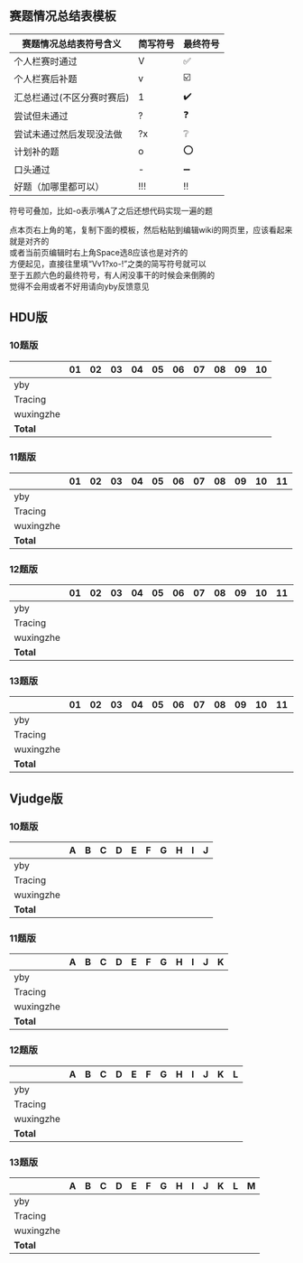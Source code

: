 ## 赛题情况总结表模板

|赛题情况总结表符号含义|简写符号|最终符号|
|-----|-----|-----|
|个人栏赛时通过|V|:white_check_mark:|
|个人栏赛后补题|v|:ballot_box_with_check:|
|汇总栏通过(不区分赛时赛后)|1|:heavy_check_mark:|
|尝试但未通过|?|:question:|
|尝试未通过然后发现没法做|?x|:grey_question:|
|计划补的题|o|:o:|
|口头通过|-|:heavy_minus_sign:|
|好题（加哪里都可以）|!!!|:bangbang:|

符号可叠加，比如-o表示嘴A了之后还想代码实现一遍的题  

点本页右上角的笔，复制下面的模板，然后粘贴到编辑wiki的网页里，应该看起来就是对齐的  
或者当前页编辑时右上角Space选8应该也是对齐的  
方便起见，直接往里填“Vv1?xo-!”之类的简写符号就可以  
至于五颜六色的最终符号，有人闲没事干的时候会来倒腾的  
觉得不会用或者不好用请向yby反馈意见  

## HDU版
### 10题版

|		|__01__	|__02__	|__03__	|__04__	|__05__	|__06__	|__07__	|__08__	|__09__	|__10__	|
|-----		|-----	|-----	|-----	|-----	|-----	|-----	|-----	|-----	|-----	|-----	|
|yby		|	|	|	|	|	|	|	|	|	|	|
|Tracing	|	|	|	|	|	|	|	|	|	|	|
|wuxingzhe	|	|	|	|	|	|	|	|	|	|	|
|__Total__	|	|	|	|	|	|	|	|	|	|	|

### 11题版

|		|__01__	|__02__	|__03__	|__04__	|__05__	|__06__	|__07__	|__08__	|__09__	|__10__	|__11__	|
|-----		|-----	|-----	|-----	|-----	|-----	|-----	|-----	|-----	|-----	|-----	|-----	|
|yby		|	|	|	|	|	|	|	|	|	|	|	|
|Tracing	|	|	|	|	|	|	|	|	|	|	|	|
|wuxingzhe	|	|	|	|	|	|	|	|	|	|	|	|
|__Total__	|	|	|	|	|	|	|	|	|	|	|	|

### 12题版

|		|__01__	|__02__	|__03__	|__04__	|__05__	|__06__	|__07__	|__08__	|__09__	|__10__	|__11__	|__12__	|
|-----		|-----	|-----	|-----	|-----	|-----	|-----	|-----	|-----	|-----	|-----	|-----	|-----	|
|yby		|	|	|	|	|	|	|	|	|	|	|	|	|
|Tracing	|	|	|	|	|	|	|	|	|	|	|	|	|
|wuxingzhe	|	|	|	|	|	|	|	|	|	|	|	|	|
|__Total__	|	|	|	|	|	|	|	|	|	|	|	|	|


### 13题版

|		|__01__	|__02__	|__03__	|__04__	|__05__	|__06__	|__07__	|__08__	|__09__	|__10__	|__11__	|__12__	|__13__	|
|-----		|-----	|-----	|-----	|-----	|-----	|-----	|-----	|-----	|-----	|-----	|-----	|-----	|-----	|
|yby		|	|	|	|	|	|	|	|	|	|	|	|	|	|
|Tracing	|	|	|	|	|	|	|	|	|	|	|	|	|	|
|wuxingzhe	|	|	|	|	|	|	|	|	|	|	|	|	|	|
|__Total__	|	|	|	|	|	|	|	|	|	|	|	|	|	|


## Vjudge版
### 10题版

|		|__A__ 	|__B__ 	|__C__ 	|__D__ 	|__E__ 	|__F__ 	|__G__ 	|__H__ 	|__I__ 	|__J__ 	|
|-----		|-----	|-----	|-----	|-----	|-----	|-----	|-----	|-----	|-----	|-----	|
|yby		|	|	|	|	|	|	|	|	|	|	|
|Tracing	|	|	|	|	|	|	|	|	|	|	|
|wuxingzhe	|	|	|	|	|	|	|	|	|	|	|
|__Total__	|	|	|	|	|	|	|	|	|	|	|

### 11题版

|		|__A__ 	|__B__ 	|__C__ 	|__D__ 	|__E__ 	|__F__ 	|__G__ 	|__H__ 	|__I__ 	|__J__ 	|__K__ 	|
|-----		|-----	|-----	|-----	|-----	|-----	|-----	|-----	|-----	|-----	|-----	|-----	|
|yby		|	|	|	|	|	|	|	|	|	|	|	|
|Tracing	|	|	|	|	|	|	|	|	|	|	|	|
|wuxingzhe	|	|	|	|	|	|	|	|	|	|	|	|
|__Total__	|	|	|	|	|	|	|	|	|	|	|	|

### 12题版

|		|__A__ 	|__B__ 	|__C__ 	|__D__ 	|__E__ 	|__F__ 	|__G__ 	|__H__ 	|__I__ 	|__J__ 	|__K__ 	|__L__ 	|
|-----		|-----	|-----	|-----	|-----	|-----	|-----	|-----	|-----	|-----	|-----	|-----	|-----	|
|yby		|	|	|	|	|	|	|	|	|	|	|	|	|
|Tracing	|	|	|	|	|	|	|	|	|	|	|	|	|
|wuxingzhe	|	|	|	|	|	|	|	|	|	|	|	|	|
|__Total__	|	|	|	|	|	|	|	|	|	|	|	|	|


### 13题版

|		|__A__ 	|__B__ 	|__C__ 	|__D__ 	|__E__ 	|__F__ 	|__G__ 	|__H__ 	|__I__ 	|__J__ 	|__K__ 	|__L__ 	|__M__ 	|
|-----		|-----	|-----	|-----	|-----	|-----	|-----	|-----	|-----	|-----	|-----	|-----	|-----	|-----	|
|yby		|	|	|	|	|	|	|	|	|	|	|	|	|	|
|Tracing	|	|	|	|	|	|	|	|	|	|	|	|	|	|
|wuxingzhe	|	|	|	|	|	|	|	|	|	|	|	|	|	|
|__Total__	|	|	|	|	|	|	|	|	|	|	|	|	|	|
